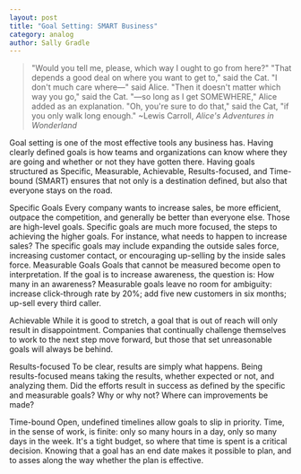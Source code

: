 ```yaml
---
layout: post
title: "Goal Setting: SMART Business"
category: analog
author: Sally Gradle
---
```

>"Would you tell me, please, which way I ought to go from here?" 
>"That depends a good deal on where you want to get to," said the Cat. 
>"I don't much care where—" said Alice. 
>"Then it doesn't matter which way you go," said the Cat. 
>"—so long as I get SOMEWHERE," Alice added as an explanation. 
>"Oh, you're sure to do that," said the Cat, "if you only walk long enough." ~Lewis Carroll, *Alice's Adventures in Wonderland*

Goal setting is one of the most effective tools any business has. Having clearly defined goals is how teams and organizations can know where they are going and whether or not they have gotten there. Having goals structured as Specific, Measurable, Achievable, Results-focused, and Time-bound (SMART) ensures that not only is a destination defined, but also that everyone stays on the road.

Specific Goals Every company wants to increase sales, be more efficient, outpace the competition, and generally be better than everyone else. Those are high-level goals. Specific goals are much more focused, the steps to achieving the higher goals. For instance, what needs to happen to increase sales? The specific goals may include expanding the outside sales force, increasing customer contact, or encouraging up-selling by the inside sales force.
Measurable Goals Goals that cannot be measured become open to interpretation. If the goal is to increase awareness, the question is: How many in an awareness? Measurable goals leave no room for ambiguity: increase click-through rate by 20%; add five new customers in six months; up-sell every third caller.

Achievable While it is good to stretch, a goal that is out of reach will only result in disappointment. Companies that continually challenge themselves to work to the next step move forward, but those that set unreasonable goals will always be behind.

Results-focused To be clear, results are simply what happens. Being results-focused means taking the results, whether expected or not, and analyzing them. Did the efforts result in success as defined by the specific and measurable goals? Why or why not? Where can improvements be made?

Time-bound Open, undefined timelines allow goals to slip in priority. Time, in the sense of work, is finite: only so many hours in a day, only so many days in the week. It's a tight budget, so where that time is spent is a critical decision. Knowing that a goal has an end date makes it possible to plan, and to asses along the way whether the plan is effective.